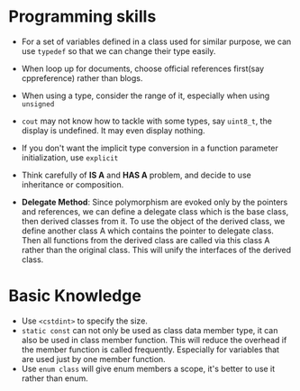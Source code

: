 # Programming skills

- For a set of variables defined in a class used for similar purpose, we can use `typedef` so that we can change their type easily.

- When loop up for documents, choose official references first(say cppreference) rather than blogs.		

- When using a type, consider the range of it, especially when using `unsigned`

- `cout` may not know how to tackle with some types, say `uint8_t`, the display is undefined. It may even display nothing.

- If you don't want the implicit type conversion in a function parameter initialization, use `explicit`

- Think carefully of **IS A** and **HAS A** problem, and decide to use inheritance or composition.

- **Delegate Method**: Since polymorphism are evoked only by the pointers and references, we can define a delegate class which is the base class, then derived classes from it. To use the object of the derived class, we define another class A which contains the pointer to delegate class. Then all functions from the  derived class are called via this class A rather than the original class. This will unify the interfaces of the derived class.

  






# Basic Knowledge

- Use `<cstdint>` to specify the size.
- `static const` can not only be used as class data member type, it can also be used in class member function. This will reduce the overhead if the member function is called frequently. Especially for variables that are used just by one member function.
- Use `enum class` will give enum members a scope, it's better to use it rather than enum.